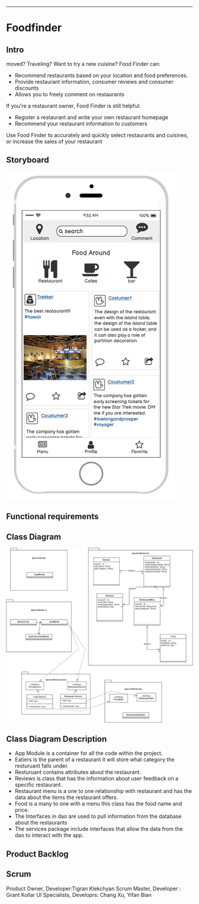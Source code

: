 ---

# Foodfinder

## Intro

moved? Traveling? Want to try a new cuisine? Food Finder can:

- Recommend restaurants based on your location and food preferences.
- Provide restaurant information, consumer reviews and consumer discounts
- Allows you to freely comment on restaurants

If you're a restaurant owner, Food Finder is still helpful:

- Register a restaurant and write your own restaurant homepage
- Recommend your restaurant information to customers

Use Food Finder to accurately and quickly select restaurants and cuisines, or increase the sales of your restaurant

## Storyboard

![Storyboard](https://raw.githubusercontent.com/YifanBian-bianya/private/master/storyboard.png)

## Functional requirements

## Class Diagram
![Class Diagram](/FoodFinderClassDiagram.drawio.png)
## Class Diagram Description
- App Module is a container for all the code within the project.
- Eatiers is the parent of a restaurant it will store what category the resturuant falls under.
- Resturuant contains attributes about the restaurant.
- Reviews is class that has the information about user feedback on a specific restaurant.
- Restaurant menu is a one to one relationship with restaurant and has the data about the items the restaurant offers.
- Food is a many to one with a menu this class has the food name and price.
- The Interfaces in dao are used to pull information from the database about the restaurants
- The services package include interfaces that allow the data from the dao to interact with the app.

## Product Backlog

## Scrum
Product Owner, Developer:Tigran Klekchyan
Scrum Master, Developer : Grant Kollar
UI Specialists, Developrs: Chang Xu, Yifan Bian
